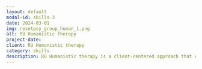 ```yaml
---
layout: default
modal-id: skills-3
date: 2024-03-01
img: resetpsy_group_human_1.png
alt: RU Humanistic therapy
project-date: 
client: RU Humanistic therapy
category: skills
description: RU Humanistic therapy is a client-centered approach that emphasizes personal growth, self-acceptance, and the inherent potential for positive change. It focuses on empowering individuals to understand their feelings, develop self-awareness, and make choices that align with their values and goals. As a dedicated humanistic therapist, I prioritize creating a warm and empathetic therapeutic relationship where clients feel safe to explore their inner experiences without judgment. I am highly skilled in utilizing techniques such as active listening, reflection, and unconditional positive regard to facilitate self-exploration and personal growth. My extensive training and experience in humanistic therapy enable me to effectively guide clients towards greater self-understanding, fulfillment, and a more meaningful life.
---
```

